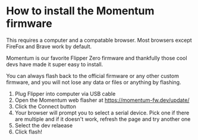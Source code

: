 # How to install the Momentum firmware
This requires a computer and a compatable browser. Most browsers except FireFox and Brave work by default.  

Momentum is our favorite Flipper Zero firmware and thankfully those cool devs have made it super easy to install.  

You can always flash back to the official firmware or any other custom firmware, and you will not lose any data or files or anything by flashing.  

1. Plug Flipper into computer via USB cable
2. Open the Momentum web flasher at https://momentum-fw.dev/update/
3. Click the Connect button
4. Your browser will prompt you to select a serial device. Pick one if there are multiple and if it doesn't work, refresh the page and try another one
5. Select the dev relaease
6. Click flash!